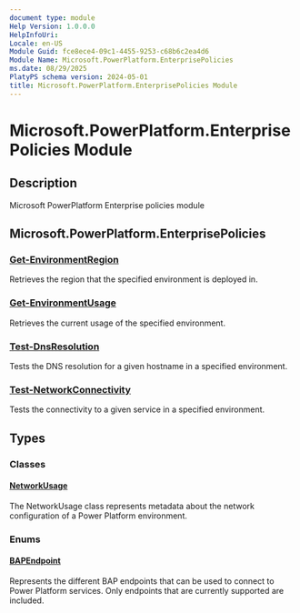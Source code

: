 ```yaml
---
document type: module
Help Version: 1.0.0.0
HelpInfoUri: 
Locale: en-US
Module Guid: fce8ece4-09c1-4455-9253-c68b6c2ea4d6
Module Name: Microsoft.PowerPlatform.EnterprisePolicies
ms.date: 08/29/2025
PlatyPS schema version: 2024-05-01
title: Microsoft.PowerPlatform.EnterprisePolicies Module
---
```


# Microsoft.PowerPlatform.EnterprisePolicies Module

## Description

Microsoft PowerPlatform Enterprise policies module

## Microsoft.PowerPlatform.EnterprisePolicies

### [Get-EnvironmentRegion](Get-EnvironmentRegion.md)

Retrieves the region that the specified environment is deployed in.

### [Get-EnvironmentUsage](Get-EnvironmentUsage.md)

Retrieves the current usage of the specified environment.

### [Test-DnsResolution](Test-DnsResolution.md)

Tests the DNS resolution for a given hostname in a specified environment.

### [Test-NetworkConnectivity](Test-NetworkConnectivity.md)

Tests the connectivity to a given service in a specified environment.

## Types

### Classes

#### [NetworkUsage](NetworkUsage.md)

The NetworkUsage class represents metadata about the network configuration of a Power Platform environment.

### Enums

#### [BAPEndpoint](BAPEndpoint.md)

Represents the different BAP endpoints that can be used to connect to Power Platform services. Only endpoints that are currently supported are included.
